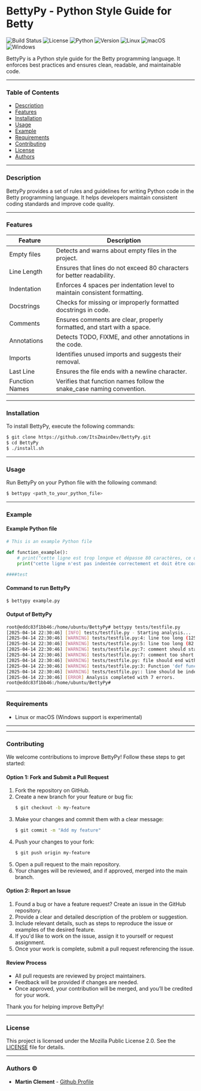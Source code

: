 # BettyPy - Python Style Guide for Betty

![Build Status](https://img.shields.io/badge/build-passing-brightgreen)
![License](https://img.shields.io/badge/license-MPL%202.0-blue)
![Python](https://img.shields.io/badge/python-3.x-blue)
![Version](https://img.shields.io/badge/version-1.0.0-orange)
![Linux](https://img.shields.io/badge/os-linux-blue)
![macOS](https://img.shields.io/badge/os-macOS-blue)
![Windows](https://img.shields.io/badge/os-windows-yellow)

BettyPy is a Python style guide for the Betty programming language. It enforces best practices and ensures clean, readable, and maintainable code.

---

### Table of Contents
- [Description](#description)
- [Features](#features)
- [Installation](#installation)
- [Usage](#usage)
- [Example](#example)
- [Requirements](#requirements)
- [Contributing](#contributing)
- [License](#license)
- [Authors](#authors)

---

### Description

BettyPy provides a set of rules and guidelines for writing Python code in the Betty programming language. It helps developers maintain consistent coding standards and improve code quality.

---

### Features
| Feature        | Description                                                                 |
|----------------|-----------------------------------------------------------------------------|
| Empty files    | Detects and warns about empty files in the project.                        |
| Line Length    | Ensures that lines do not exceed 80 characters for better readability.     |
| Indentation    | Enforces 4 spaces per indentation level to maintain consistent formatting. |
| Docstrings     | Checks for missing or improperly formatted docstrings in code.            |
| Comments       | Ensures comments are clear, properly formatted, and start with a space.   |
| Annotations    | Detects TODO, FIXME, and other annotations in the code.                   |
| Imports        | Identifies unused imports and suggests their removal.                     |
| Last Line      | Ensures the file ends with a newline character.                           |
| Function Names | Verifies that function names follow the snake_case naming convention.     |

---

### Installation
To install BettyPy, execute the following commands:

```bash
$ git clone https://github.com/ItsZmainDev/BettyPy.git
$ cd BettyPy
$ ./install.sh
```

---

### Usage
Run BettyPy on your Python file with the following command:

```bash
$ bettypy <path_to_your_python_file>
```

---

### Example
#### Example Python file
```python
# This is an example Python file

def function_example():
	# print("cette ligne est trop longue et dépasse 80 caractères, ce qui est inacceptable dans le style de codage de Betty.")
    print("cette ligne n'est pas indentée correctement et doit être corrigée.")

####test
```

#### Command to run BettyPy
```bash
$ bettypy example.py
```

#### Output of BettyPy
```bash
root@eddc83f1bb46:/home/ubuntu/BettyPy# bettypy tests/testfile.py 
[2025-04-14 22:30:46] [INFO] tests/testfile.py - Starting analysis...
[2025-04-14 22:30:46] [WARNING] tests/testfile.py:4: line too long (125 characters)
[2025-04-14 22:30:46] [WARNING] tests/testfile.py:5: line too long (82 characters)
[2025-04-14 22:30:46] [WARNING] tests/testfile.py:7: comment should start with a space after #
[2025-04-14 22:30:46] [WARNING] tests/testfile.py:7: comment too short (4 characters)
[2025-04-14 22:30:46] [WARNING] tests/testfile.py: file should end with a new line
[2025-04-14 22:30:46] [WARNING] tests/testfile.py:3: Function 'def function_example():' is missing a docstring.
[2025-04-14 22:30:46] [WARNING] tests/testfile.py:: line should be indented with tabs, not spaces. Please use tabs for indentation.
[2025-04-14 22:30:46] [ERROR] Analysis completed with 7 errors.
root@eddc83f1bb46:/home/ubuntu/BettyPy# 
```

---

### Requirements
- Linux or macOS (Windows support is experimental)

---

---

### Contributing

We welcome contributions to improve BettyPy! Follow these steps to get started:

#### Option 1: Fork and Submit a Pull Request
1. Fork the repository on GitHub.
2. Create a new branch for your feature or bug fix:
   ```bash
   $ git checkout -b my-feature
   ```
3. Make your changes and commit them with a clear message:
   ```bash
   $ git commit -m "Add my feature"
   ```
4. Push your changes to your fork:
   ```bash
   $ git push origin my-feature
   ```
5. Open a pull request to the main repository.
6. Your changes will be reviewed, and if approved, merged into the main branch.

#### Option 2: Report an Issue
1. Found a bug or have a feature request? Create an issue in the GitHub repository.
2. Provide a clear and detailed description of the problem or suggestion.
3. Include relevant details, such as steps to reproduce the issue or examples of the desired feature.
4. If you'd like to work on the issue, assign it to yourself or request assignment.
5. Once your work is complete, submit a pull request referencing the issue.

#### Review Process
- All pull requests are reviewed by project maintainers.
- Feedback will be provided if changes are needed.
- Once approved, your contribution will be merged, and you’ll be credited for your work.

Thank you for helping improve BettyPy!

---

### License
This project is licensed under the Mozilla Public License 2.0. See the [LICENSE](LICENSE) file for details.

---

### Authors &copy;

- **Martin Clement** - [Github Profile](https://github.com/ItsZmainDev)